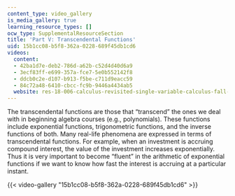 ```yaml
---
content_type: video_gallery
is_media_gallery: true
learning_resource_types: []
ocw_type: SupplementalResourceSection
title: 'Part V: Transcendental Functions'
uid: 15b1cc08-b5f8-362a-0228-689f45db1cd6
videos:
  content:
  - 42ba1d7e-deb2-786d-a62b-c52d4d40d6a9
  - 3ecf83ff-e699-357a-fce7-5e0b552142f8
  - ddcb0c2e-d107-b913-f5be-c711d9eacc59
  - 84c72a48-6410-cbcc-fc9b-9446a4434ab5
  website: res-18-006-calculus-revisited-single-variable-calculus-fall-2010
---
```


The transcendental functions are those that “transcend” the ones we deal with in beginning algebra courses (e.g., polynomials). These functions include exponential functions, trigonometric functions, and the inverse functions of both. Many real-life phenomena are expressed in terms of transcendental functions. For example, when an investment is accruing compound interest, the value of the investment increases exponentially. Thus it is very important to become “fluent” in the arithmetic of exponential functions if we want to know how fast the interest is accruing at a particular instant.

{{< video-gallery "15b1cc08-b5f8-362a-0228-689f45db1cd6" >}}

